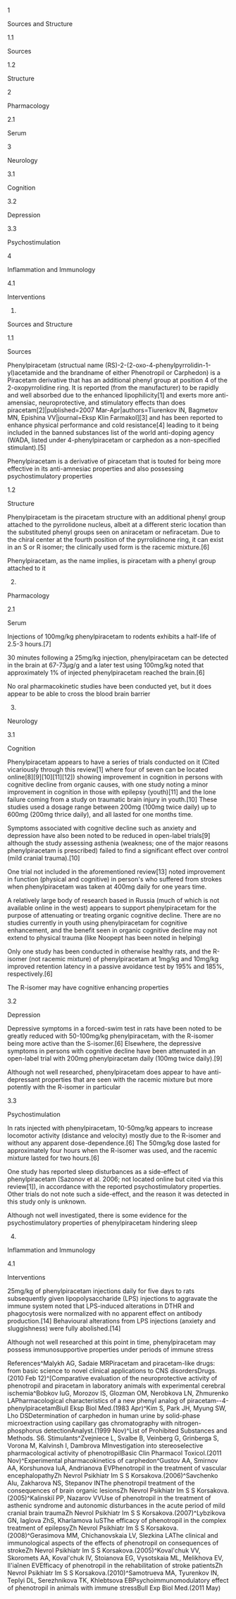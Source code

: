 1

Sources and Structure

1.1

Sources

1.2

Structure

2

Pharmacology

2.1

Serum

3

Neurology

3.1

Cognition

3.2

Depression

3.3

Psychostimulation

4

Inflammation and Immunology

4.1

Interventions

1.

Sources and Structure

1.1

Sources

Phenylpiracetam (structual name (RS)-2-(2-oxo-4-phenylpyrrolidin-1-yl)acetamide and the brandname of either Phenotropil or Carphedon) is a Piracetam derivative that has an additional phenyl group at position 4 of the 2-oxopyrrolidine ring. It is reported (from the manufacturer) to be rapidly and well absorbed due to the enhanced lipophilicity[1] and exerts more anti-amensiac, neuroprotective, and stimulatory effects than does piracetam[2]|published=2007 Mar-Apr|authors=Tiurenkov IN, Bagmetov MN, Epishina VV|journal=Eksp Klin Farmakol][3] and has been reported to enhance physical performance and cold resistance[4] leading to it being included in the banned substances list of the world anti-doping agency (WADA, listed under 4-phenylpiracetam or carphedon as a non-specified stimulant).[5]


Phenylpiracetam is a derivative of piracetam that is touted for being more effective in its anti-amnesiac properties and also possessing psychostimulatory properties


1.2

Structure

Phenylpiracetam is the piracetam structure with an additional phenyl group attached to the pyrrolidone nucleus, albeit at a different steric location than the substituted phenyl groups seen on aniracetam or nefiracetam. Due to the chiral center at the fourth position of the pyrrolidinone ring, it can exist in an S or R isomer; the clinically used form is the racemic mixture.[6]


Phenylpiracetam, as the name implies, is piracetam with a phenyl group attached to it


2.

Pharmacology

2.1

Serum

Injections of 100mg/kg phenylpiracetam to rodents exhibits a half-life of 2.5-3 hours.[7]

30 minutes following a 25mg/kg injection, phenylpiracetam can be detected in the brain at 67-73µg/g and a later test using 100mg/kg noted that approximately 1% of injected phenylpiracetam reached the brain.[6]


No oral pharmacokinetic studies have been conducted yet, but it does appear to be able to cross the blood brain barrier


3.

Neurology

3.1

Cognition

Phenylpiracetam appears to have a series of trials conducted on it (Cited vicariously through this review[1] where four of seven can be located online[8][9][10][11][12]) showing improvement in cognition in persons with cognitive decline from organic causes, with one study noting a minor improvement in cognition in those with epilepsy (youth)[11] and the lone failure coming from a study on traumatic brain injury in youth.[10] These studies used a dosage range between 200mg (100mg twice daily) up to 600mg (200mg thrice daily), and all lasted for one months time.

Symptoms associated with cognitive decline such as anxiety and depression have also been noted to be reduced in open-label trials[9] although the study assessing asthenia (weakness; one of the major reasons phenylpiracetam is prescribed) failed to find a significant effect over control (mild cranial trauma).[10]

One trial not included in the aforementioned review[13] noted improvement in function (physical and cognitive) in person's who suffered from strokes when phenylpiracetam was taken at 400mg daily for one years time.


A relatively large body of research based in Russia (much of which is not available online in the west) appears to support phenylpiracetam for the purpose of attenuating or treating organic cognitive decline. There are no studies currently in youth using phenylpiracetam for cognitive enhancement, and the benefit seen in organic cognitive decline may not extend to physical trauma (like Noopept has been noted in helping)


Only one study has been conducted in otherwise healthy rats, and the R-isomer (not racemic mixture) of phenylpiracetam at 1mg/kg and 10mg/kg improved retention latency in a passive avoidance test by 195% and 185%, respectively.[6]


The R-isomer may have cognitive enhancing properties


3.2

Depression

Depressive symptoms in a forced-swim test in rats have been noted to be greatly reduced with 50-100mg/kg phenylpiracetam, with the R-isomer being more active than the S-isomer.[6] Elsewhere, the depressive symptoms in persons with cognitive decline have been attenuated in an open-label trial with 200mg phenylpiracetam daily (100mg twice daily).[9]


Although not well researched, phenylpiracetam does appear to have anti-depressant properties that are seen with the racemic mixture but more potently with the R-isomer in particular


3.3

Psychostimulation

In rats injected with phenylpiracetam, 10-50mg/kg appears to increase locomotor activity (distance and velocity) mostly due to the R-isomer and without any apparent dose-dependence.[6] The 50mg/kg dose lasted for approximately four hours when the R-isomer was used, and the racemic mixture lasted for two hours.[6]

One study has reported sleep disturbances as a side-effect of phenylpiracetam (Sazonov et al. 2006; not located online but cited via this review[1]), in accordance with the reported psychostimulatory properties. Other trials do not note such a side-effect, and the reason it was detected in this study only is unknown.


Although not well investigated, there is some evidence for the psychostimulatory properties of phenylpiracetam hindering sleep


4.

Inflammation and Immunology

4.1

Interventions

25mg/kg of phenylpiracetam injections daily for five days to rats subsequently given lipopolysaccharide (LPS) injections to aggravate the immune system noted that LPS-induced alterations in DTHR and phagocytosis were normalized with no apparent effect on antibody production.[14] Behavioural alterations from LPS injections (anxiety and sluggishness) were fully abolished.[14]


Although not well researched at this point in time, phenylpiracetam may possess immunosupportive properties under periods of immune stress


References^Malykh AG, Sadaie MRPiracetam and piracetam-like drugs: from basic science to novel clinical applications to CNS disordersDrugs.(2010 Feb 12)^[Comparative evaluation of the neuroprotective activity of phenotropil and piracetam in laboratory animals with experimental cerebral ischemia^Bobkov IuG, Morozov IS, Glozman OM, Nerobkova LN, Zhmurenko LAPharmacological characteristics of a new phenyl analog of piracetam--4-phenylpiracetamBiull Eksp Biol Med.(1983 Apr)^Kim S, Park JH, Myung SW, Lho DSDetermination of carphedon in human urine by solid-phase microextraction using capillary gas chromatography with nitrogen-phosphorus detectionAnalyst.(1999 Nov)^List of Prohibited Substances and Methods. S6. Stimulants^Zvejniece L, Svalbe B, Veinberg G, Grinberga S, Vorona M, Kalvinsh I, Dambrova MInvestigation into stereoselective pharmacological activity of phenotropilBasic Clin Pharmacol Toxicol.(2011 Nov)^Experimental pharmacokinetics of carphedon^Gustov AA, Smirnov AA, Korshunova IuA, Andrianova EVPhenotropil in the treatment of vascular encephalopathyZh Nevrol Psikhiatr Im S S Korsakova.(2006)^Savchenko AIu, Zakharova NS, Stepanov INThe phenotropil treatment of the consequences of brain organic lesionsZh Nevrol Psikhiatr Im S S Korsakova.(2005)^Kalinskiĭ PP, Nazarov VVUse of phenotropil in the treatment of asthenic syndrome and autonomic disturbances in the acute period of mild cranial brain traumaZh Nevrol Psikhiatr Im S S Korsakova.(2007)^Lybzikova GN, Iaglova ZhS, Kharlamova IuSThe efficacy of phenotropil in the complex treatment of epilepsyZh Nevrol Psikhiatr Im S S Korsakova.(2008)^Gerasimova MM, Chichanovskaia LV, Slezkina LAThe clinical and immunological aspects of the effects of phenotropil on consequences of strokeZh Nevrol Psikhiatr Im S S Korsakova.(2005)^Koval'chuk VV, Skoromets AA, Koval'chuk IV, Stoianova EG, Vysotskaia ML, Melikhova EV, Il'iaĭnen EVEfficacy of phenotropil in the rehabilitation of stroke patientsZh Nevrol Psikhiatr Im S S Korsakova.(2010)^Samotrueva MA, Tyurenkov IN, Teplyi DL, Serezhnikova TK, Khlebtsova EBPsychoimmunomodulatory effect of phenotropil in animals with immune stressBull Exp Biol Med.(2011 May)